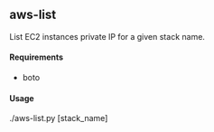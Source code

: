 ## aws-list
List EC2 instances private IP for a given stack name.

#### Requirements
- boto

#### Usage
./aws-list.py [stack_name]
